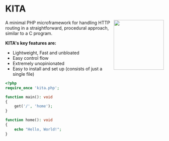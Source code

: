 # KITA
<img align="right" width="159px" src="https://github.com/user-attachments/assets/3cc357f1-0856-4d32-a5a9-d8652e0e335b">

A minimal PHP microframework for handling HTTP routing in a straightforward, procedural approach, similar to a C program.

**KITA's key features are:**
- Lightweight, Fast and unbloated
- Easy control flow
- Extremely unopinionated
- Easy to install and set up (consists of just a single file)

```php
<?php
require_once 'kita.php';

function main(): void
{
    get('/', 'home');
}

function home(): void
{
    echo "Hello, World!";
}
```
